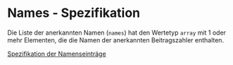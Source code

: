 # Names - Spezifikation

Die Liste der anerkannten Namen (`names`) hat den Wertetyp `array` mit 1 oder mehr Elementen, die die Namen der anerkannten Beitragszahler enthalten.

[Spezifikation der Namenseinträge](types/acknowledgments/acknowledgment/names/name-spec.de.md)
